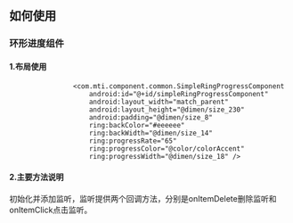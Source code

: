 
## 如何使用

### 环形进度组件

#### 1.布局使用

```
                <com.mti.component.common.SimpleRingProgressComponent
                    android:id="@+id/simpleRingProgressComponent"
                    android:layout_width="match_parent"
                    android:layout_height="@dimen/size_230"
                    android:padding="@dimen/size_8"
                    ring:backColor="#eeeeee"
                    ring:backWidth="@dimen/size_14"
                    ring:progressRate="65"
                    ring:progressColor="@color/colorAccent"
                    ring:progressWidth="@dimen/size_18" />
```

#### 2.主要方法说明
初始化并添加监听，监听提供两个回调方法，分别是onItemDelete删除监听和onItemClick点击监听。




